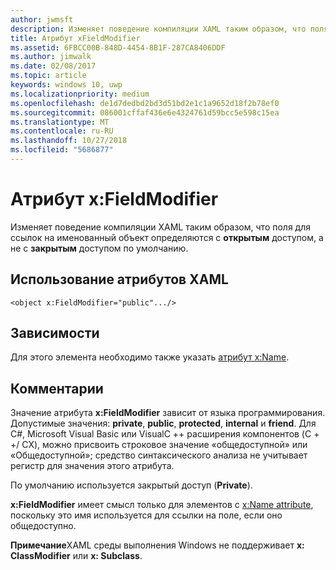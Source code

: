 ```yaml
---
author: jwmsft
description: Изменяет поведение компиляции XAML таким образом, что поля для ссылок на именованный объект определяются с открытым доступом, а не с закрытым доступом по умолчанию.
title: Атрибут xFieldModifier
ms.assetid: 6FBCC00B-848D-4454-8B1F-287CA8406DDF
ms.author: jimwalk
ms.date: 02/08/2017
ms.topic: article
keywords: windows 10, uwp
ms.localizationpriority: medium
ms.openlocfilehash: de1d7dedbd2bd3d51bd2e1c1a9652d18f2b78ef0
ms.sourcegitcommit: 086001cffaf436e6e4324761d59bcc5e598c15ea
ms.translationtype: MT
ms.contentlocale: ru-RU
ms.lasthandoff: 10/27/2018
ms.locfileid: "5686877"
---
```

# <a name="xfieldmodifier-attribute"></a>Атрибут x:FieldModifier


Изменяет поведение компиляции XAML таким образом, что поля для ссылок на именованный объект определяются с **открытым** доступом, а не с **закрытым** доступом по умолчанию.

## <a name="xaml-attribute-usage"></a>Использование атрибутов XAML

``` syntax
<object x:FieldModifier="public".../>
```

## <a name="dependencies"></a>Зависимости

Для этого элемента необходимо также указать [атрибут x:Name](x-name-attribute.md).

## <a name="remarks"></a>Комментарии

Значение атрибута **x:FieldModifier** зависит от языка программирования. Допустимые значения: **private**, **public**, **protected**, **internal** и **friend**. Для C#, Microsoft Visual Basic или VisualC ++ расширения компонентов (C + +/ CX), можно присвоить строковое значение «общедоступной» или «Общедоступной»; средство синтаксического анализа не учитывает регистр для значения этого атрибута.

По умолчанию используется закрытый доступ (**Private**).

**x:FieldModifier** имеет смысл только для элементов с [x:Name attribute](x-name-attribute.md), поскольку это имя используется для ссылки на поле, если оно общедоступно.

**Примечание**XAML среды выполнения Windows не поддерживает **x: ClassModifier** или **x: Subclass**.

